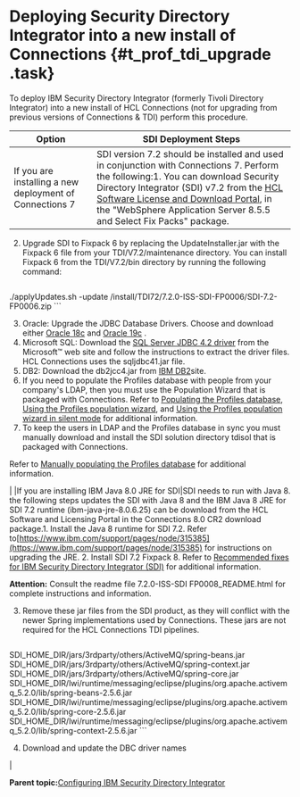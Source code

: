 # Deploying Security Directory Integrator into a new install of Connections {#t_prof_tdi_upgrade .task}

To deploy IBM Security Directory Integrator \(formerly Tivoli Directory Integrator\) into a new install of HCL Connections \(not for upgrading from previous versions of Connections & TDI\) perform this procedure.

|Option|SDI Deployment Steps|
|------|--------------------|
|If you are installing a new deployment of Connections 7|SDI version 7.2 should be installed and used in conjunction with Connections 7. Perform the following:1.  You can download Security Directory Integrator \(SDI\) v7.2 from the [HCL Software License and Download Portal](https://id.hcltechsw.com/login/login.htm?fromURI=%2Fapp%2Fhclcust_licensedownloadportal_1%2Fexk8jshjulHatp2g8357%2Fsso%2Fsaml%3FSAMLRequest%3DhZJPj9MwEMW%252FSuR786%252FabWq1lZJmEZUWtOoCBy6V5UyIF8c2nvG2fHucVMByKSdLz%252B955vfkDYpRO14HGswRfgRASi6jNsjniy0L3nArUCE3YgTkJPlz%252FeGRl2nOnbdkpdXsTeR2QiCCJ2UNSw7tlp2qom6betk2Tbve7%252B9Xy4eHqqmK5apYre%252BasmTJF%252FAY%252FVsW4zGEGOBgkIShKOVlscirRb78VFQ8X%252FP8%252FitL2sigjKA5NRA55FmmunSQmkAOeE6lHTPhXBYVGZBOWkkwCJ09G21F56wnoU9FBpfv1QsOL0G%252FF%252BTKb9XybpUh2mwCZcnextC0xy1ieTVxGbyP50KNLo5TxJJ31kuYi9%252ByXmiECe8pNqRe4Y9S%252Fy5sGhZG8M%252FgX%252BO6n4%252BPf%252BEiB9qezsJD2mu4GCDrwM8V4Ew7gtbWZM4iHQHdtBPbbSYMPlfqd%252F99Y5O9tW%252Bu%252F%252BZj5D20TzYi%252FZyARnGjjiItZkV1i3628mDQgVS9gi6ixhXPew%252BCIj75ACzbXYf%252B%252Bz93vwA%253D%26RelayState%3D%252Fflexnet%252Foperationsportal%252Flogon.do%253Fauthtype%253Dexternal%26SigAlg%3Dhttp%253A%252F%252Fwww.w3.org%252F2001%252F04%252Fxmldsig-more%2523rsa-sha256%26Signature%3DbcwVm81mUebS6wvStlm80sRIkTzTsWpt4MQG4Cr%252B9jTp9UMeRzsqXR%252FvLK6aQ%252FJsbuPous6UDrjBchVvnyGgA0xCgCeM0vfqkwb19y8apczlRrapl5y8mPViWcANrsWanXYlt4ANdDaFlSuFUlMe5R2z%252BOTivwPVSGVwg3Fyv29%252FvwBKNe5zyyGDbSkW7Cw%252FWHgoww5R7KRnjTIoxc0v8Exut9J4MbGP5knox8xRCnESFkpEv9sMFXt%252FRpNJoaKuml3s4hDzSufcvApveF%252BHZM8hzyIIFH3%252FvN5Kn6Frb8eqkkesAd9TJl40OtDxA%252FR3h64JMW3c%252BTXSsyAHaEj%252FjA%253D%253D), in the "WebSphere Application Server 8.5.5 and Select Fix Packs" package.
2.  Upgrade SDI to Fixpack 6 by replacing the UpdateInstaller.jar with the Fixpack 6 file from your TDI/V7.2/maintenance directory. You can install Fixpack 6 from the TDI/V7.2/bin directory by running the following command:

    ```
./applyUpdates.sh -update /install/TDI72/7.2.0-ISS-SDI-FP0006/SDI-7.2-FP0006.zip
    ```

3.  Oracle: Upgrade the JDBC Database Drivers. Choose and download either [Oracle 18c](https://www.oracle.com/database/technologies/appdev/jdbc-ucp-183-downloads.html) and [Oracle 19c](https://www.oracle.com/database/technologies/appdev/jdbc-ucp-19-6-c-downloads.htm) .
4.  Microsoft SQL: Download the [SQL Server JDBC 4.2 driver](https://www.microsoft.com/en-us/download/details.aspx?id=54671) from the Microsoft™ web site and follow the instructions to extract the driver files. HCL Connections uses the sqljdbc41.jar file.
5.  DB2: Download the db2jcc4.jar from [IBM DB2](https://www.ibm.com/support/pages/db2-jdbc-driver-versions-and-downloads)site.
6.  If you need to populate the Profiles database with people from your company's LDAP, then you must use the Population Wizard that is packaged with Connections. Refer to [Populating the Profiles database](t_prof_install_profiles_db.md), [Using the Profiles population wizard](t_prof_populate.md), and [Using the Profiles population wizard in silent mode](t_silent_population_wizard.md) for additional information.
7.  To keep the users in LDAP and the Profiles database in sync you must manually download and install the SDI solution directory tdisol that is packaged with Connections.

Refer to [Manually populating the Profiles database](t_prof_populate_manual.md) for additional information.


|
|If you are installing IBM Java 8.0 JRE for SDI|SDI needs to run with Java 8. the following steps updates the SDI with Java 8 and the IBM Java 8 JRE for SDI 7.2 runtime \(ibm-java-jre-8.0.6.25\) can be download from the HCL Software and Licensing Portal in the Connections 8.0 CR2 download package.1.  Install the Java 8 runtime for SDI 7.2. Refer to[https://www.ibm.com/support/pages/node/315385](https://www.ibm.com/support/pages/node/315385) for instructions on upgrading the JRE.
2.  Install SDI 7.2 Fixpack 8. Refer to [Recommended fixes for IBM Security Directory Integrator \(SDI\)](https://www.ibm.com/support/pages/recommended-fixes-ibm-tivoli-directory-integrator-tdi-ibm-security-directory-integrator-sdi#ver72) for additional information.

**Attention:** Consult the readme file 7.2.0-ISS-SDI FP0008\_README.html for complete instructions and information.

3.  Remove these jar files from the SDI product, as they will conflict with the newer Spring implementations used by Connections. These jars are not required for the HCL Connections TDI pipelines.

    ``` {#codeblock_s5d_dbg_fvb}
SDI_HOME_DIR/jars/3rdparty/others/ActiveMQ/spring-beans.jar
SDI_HOME_DIR/jars/3rdparty/others/ActiveMQ/spring-context.jar
SDI_HOME_DIR/jars/3rdparty/others/ActiveMQ/spring-core.jar
SDI_HOME_DIR/lwi/runtime/messaging/eclipse/plugins/org.apache.activemq_5.2.0/lib/spring-beans-2.5.6.jar
SDI_HOME_DIR/lwi/runtime/messaging/eclipse/plugins/org.apache.activemq_5.2.0/lib/spring-core-2.5.6.jar
SDI_HOME_DIR/lwi/runtime/messaging/eclipse/plugins/org.apache.activemq_5.2.0/lib/spring-context-2.5.6.jar
    ```

4.  Download and update the DBC driver names

|

**Parent topic:**[Configuring IBM Security Directory Integrator](../install/t_prof_install_tdi.md)

